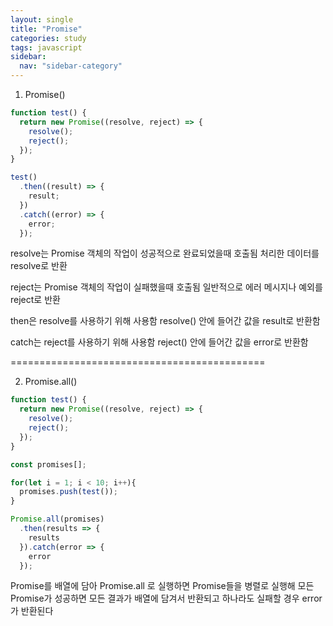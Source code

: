 ```yaml
---
layout: single
title: "Promise"
categories: study
tags: javascript
sidebar:
  nav: "sidebar-category"
---
```


1. Promise()

```js
function test() {
  return new Promise((resolve, reject) => {
    resolve();
    reject();
  });
}

test()
  .then((result) => {
    result;
  })
  .catch((error) => {
    error;
  });
```

resolve는 Promise 객체의 작업이 성공적으로 완료되었을때 호출됨
처리한 데이터를 resolve로 반환

reject는 Promise 객체의 작업이 실패했을때 호출됨
일반적으로 에러 메시지나 예외를 reject로 반환

then은 resolve를 사용하기 위해 사용함
resolve() 안에 들어간 값을 result로 반환함

catch는 reject를 사용하기 위해 사용함
reject() 안에 들어간 값을 error로 반환함

============================================

2. Promise.all()

```js
function test() {
  return new Promise((resolve, reject) => {
    resolve();
    reject();
  });
}

const promises[];

for(let i = 1; i < 10; i++){
  promises.push(test());
}

Promise.all(promises)
  .then(results => {
    results
  }).catch(error => {
    error
  });
```

Promise를 배열에 담아 Promise.all 로 실행하면 Promise들을 병렬로 실행해
모든 Promise가 성공하면 모든 결과가 배열에 담겨서 반환되고
하나라도 실패할 경우 error가 반환된다

